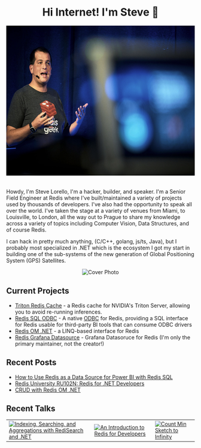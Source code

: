 <div align="center">
  <h1>Hi Internet! I'm Steve 👋</h1>
  <img width="613px" height="400px" src="cover.png" alt="Cover Photo" />
  <br/>
  <br/>
</div>

Howdy, I'm Steve Lorello, I'm a hacker, builder, and speaker. I'm a Senior Field Engineer at Redis where I've built/maintained 
a variety of projects used by thousands of developers. I've also had the opportunity to speak all over the
world. I've taken the stage at a variety of venues from Miami, to Louisville, to London, all the way out to Prague to share my knowledge across a variety
of topics including Computer Vision, Data Structures, and of course Redis.

I can hack in pretty much anything, (C/C++, golang, js/ts, Java), but I probably most specialized in .NET which is
the ecosystem I got my start in building one of the sub-systems of the new generation of Global Positioning System (GPS)
Satellites.

<div align="center">    
  <img src="https://github-readme-stats.vercel.app/api?username=slorello89&theme=radical&show_icons=true" alt="Cover Photo" />  
</div>


## Current Projects

* [Triton Redis Cache](https://github.com/triton-inference-server/redis_cache) - a Redis cache for NVIDIA's Triton Server, allowing you to avoid re-running inferences.
* [Redis SQL ODBC](https://github.com/slorello89) - A native [ODBC](https://en.wikipedia.org/wiki/Open_Database_Connectivity) for Redis, providing a SQL interface for Redis usable for third-party BI tools that can consume ODBC drivers
* [Redis OM .NET](https://github.com/redis/redis-om-dotnet) - a LINQ-based interface for Redis 
* [Redis Grafana Datasource](https://github.com/RedisGrafana/grafana-redis-datasource) - Grafana Datasoruce for Redis (I'm only the primary maintainer, not the creator!)



## Recent Posts

* [How to Use Redis as a Data Source for Power BI with Redis SQL](https://techcommunity.microsoft.com/t5/analytics-on-azure-blog/how-to-use-redis-as-a-data-source-for-power-bi-with-redis-sql/ba-p/3799471)
* [Redis University RU102N: Redis for .NET Developers](https://dev.to/slorello/redis-university-ru102n-redis-for-net-developers-30om)
* [CRUD with Redis OM .NET](https://dev.to/slorello/crud-with-redis-om-net-c-advent-4gif)

## Recent Talks
<table align="center">
    <tr>
        <td>            
            <a href="https://www.youtube.com/watch?v=ju5feVtP2a0&t=2s">
                <img src="https://i.ytimg.com/vi/ju5feVtP2a0/hq720.jpg?sqp=-oaymwEcCOgCEMoBSFXyq4qpAw4IARUAAIhCGAFwAcABBg==&rs=AOn4CLDnEEtuMclj7xG09ZhoxSpk2D4kNw" alt="Indexing, Searching, and Aggregations with RediSearch and .NET">
            </a>
        </td>
        <td>
            <a href = "https://www.youtube.com/watch?v=-5r6PxFwv14">
                <img src="https://i.ytimg.com/vi/-5r6PxFwv14/hq720.jpg?sqp=-oaymwE2COgCEMoBSFXyq4qpAygIARUAAIhCGAFwAcABBvABAfgB_gmAAtAFigIMCAAQARhJIBMofzAP&rs=AOn4CLCowH9pv2YvFxbgGP3UWCesVtF2-A" alt="An Introduction to Redis for Developers">
            </a>
        </td>
        <td>
            <a href = "https://www.youtube.com/watch?v=Okdjn7o4q8E&t=1s&pp=ygUNc3RldmUgbG9yZWxsbw%3D%3D">
                <img src="https://i.ytimg.com/vi/Okdjn7o4q8E/hq720.jpg?sqp=-oaymwEcCOgCEMoBSFXyq4qpAw4IARUAAIhCGAFwAcABBg==&rs=AOn4CLBcEcpNjCegEHMordnck00cWWjc7w" alt="Count Min Sketch to Infinity">
            </a>
        </td>
    </tr>
</table>

